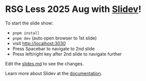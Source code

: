 # RSG Less 2025 Aug with [Slidev](https://github.com/slidevjs/slidev)!

To start the slide show:

- `pnpm install`
- `pnpm dev` (auto open browser to 1st slide)
- visit <http://localhost:3030>
- Press Spacebar to navigate to 2nd slide
- Press left/right key after 2nd slide to navigate further

Edit the [slides.md](./slides.md) to see the changes.

Learn more about Slidev at the [documentation](https://sli.dev/).
